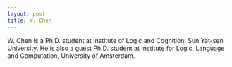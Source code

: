 ```yaml
---
layout: post
title: W. Chen
---
```


W. Chen is a Ph.D. student at Institute of Logic and Cognition, Sun Yat-sen University.
He is also a guest Ph.D. student at Institute for Logic, Language and Computation, University of Amsterdam.

